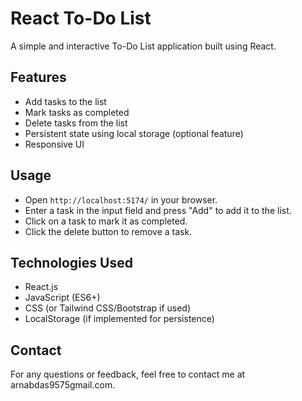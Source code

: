 # React To-Do List

A simple and interactive To-Do List application built using React.

## Features
- Add tasks to the list
- Mark tasks as completed
- Delete tasks from the list
- Persistent state using local storage (optional feature)
- Responsive UI

## Usage
- Open `http://localhost:5174/` in your browser.
- Enter a task in the input field and press "Add" to add it to the list.
- Click on a task to mark it as completed.
- Click the delete button to remove a task.

## Technologies Used
- React.js
- JavaScript (ES6+)
- CSS (or Tailwind CSS/Bootstrap if used)
- LocalStorage (if implemented for persistence)

## Contact
For any questions or feedback, feel free to contact me at arnabdas9575gmail.com.

